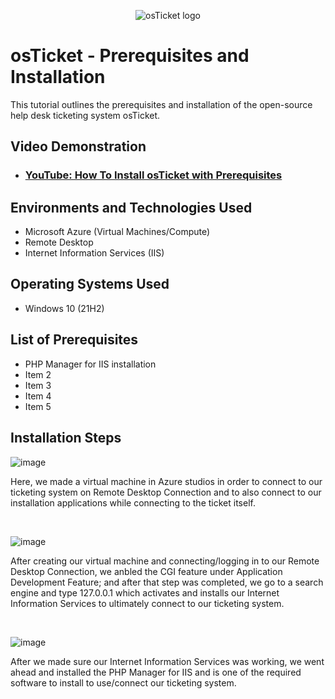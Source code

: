 <p align="center">
<img src="https://i.imgur.com/Clzj7Xs.png" alt="osTicket logo"/>
</p>

<h1>osTicket - Prerequisites and Installation</h1>
This tutorial outlines the prerequisites and installation of the open-source help desk ticketing system osTicket.<br />


<h2>Video Demonstration</h2>

- ### [YouTube: How To Install osTicket with Prerequisites](https://www.youtube.com)

<h2>Environments and Technologies Used</h2>

- Microsoft Azure (Virtual Machines/Compute)
- Remote Desktop
- Internet Information Services (IIS)

<h2>Operating Systems Used </h2>

- Windows 10</b> (21H2)

<h2>List of Prerequisites</h2>

- PHP Manager for IIS installation
- Item 2
- Item 3
- Item 4
- Item 5

<h2>Installation Steps</h2>

<p>
</p>
<p>

![image](https://github.com/amoh2487/osticket-prereqs/assets/148664179/90f5b445-ad45-4800-94d0-82afe67e817c)

  
Here, we made a virtual machine in Azure studios in order to connect to our ticketing system on Remote Desktop Connection and to also connect to our installation applications while connecting to the ticket itself.
</p>
<br />

<p>

</p>
<p>

![image](https://github.com/amoh2487/osticket-prereqs/assets/148664179/d992b493-0924-4a04-88d4-17cc51d42b94)

  
After creating our virtual machine and connecting/logging in to our Remote Desktop Connection, we anbled the CGI feature under Application Development Feature; and after that step was completed, we go to a search engine and type 127.0.0.1 which activates and installs our Internet Information Services to ultimately connect to our ticketing system.
</p>
<br />

<p>
</p>
<p>

![image](https://github.com/amoh2487/osticket-prereqs/assets/148664179/79abf9ff-61fc-4018-a85c-b906eff88670)

  
After we made sure our Internet Information Services was working, we went ahead and installed the PHP Manager for IIS and is one of the required software to install to use/connect our ticketing system.
</p>
<br />
